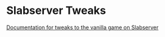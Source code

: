 # Slabserver Tweaks
[Documentation for tweaks to the vanilla game on Slabserver](https://github.com/Slabserver/Slabserver-Tweaks/wiki)

